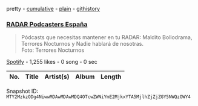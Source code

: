 pretty - [cumulative](/playlists/cumulative/37i9dQZF1DX2WSz2bIXl9B.md) - [plain](/playlists/plain/37i9dQZF1DX2WSz2bIXl9B) - [githistory](https://github.githistory.xyz/mackorone/spotify-playlist-archive/blob/main/playlists/plain/37i9dQZF1DX2WSz2bIXl9B)

### [RADAR Podcasters España](https://open.spotify.com/playlist/37i9dQZF1DX2WSz2bIXl9B)

> Pódcasts que necesitas mantener en tu RADAR: Maldito Bollodrama, Terrores Nocturnos y Nadie hablará de nosotras\. <br/>Foto: Terrores Nocturnos

[Spotify](https://open.spotify.com/user/spotify) - 1,255 likes - 0 song - 0 sec

| No. | Title | Artist(s) | Album | Length |
|---|---|---|---|---|

Snapshot ID: `MTY2MzkzODg4NiwwMDAwMDAwMDQ4OTcwZWNiYmE2MjkxYTA5MjlhZjZjZGY5NWQzOWY4`
